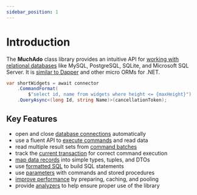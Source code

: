 ```yaml
---
sidebar_position: 1
---
```


# Introduction

The **MuchAdo** class library provides an intuitive API for [working with relational databases](./databases.md) like MySQL, PostgreSQL, SQLite, and Microsoft SQL Server. It is [similar to Dapper](./other-libraries.md) and other micro ORMs for .NET.

```csharp
var shortWidgets = await connector
    .CommandFormat(
        $"select id, name from widgets where height <= {maxHeight}")
    .QueryAsync<(long Id, string Name)>(cancellationToken);
```

## Key Features

* open and close [database connections](./connections.md) automatically
* use a fluent API to [execute commands](./commands.md) and read data
* read multiple result sets from [command batches](./command-batches.md)
* track the [current transaction](./transactions.md) for correct command execution
* [map data records](./data-mapping.md) into simple types, tuples, and DTOs
* use [formatted SQL](./formatted-sql.md) to build SQL statements
* use [parameters](./parameters.md) with commands and stored procedures
* [improve performance](./optimizations.md) by preparing, caching, and pooling
* provide [analyzers](./analyzers.md) to help ensure proper use of the library
